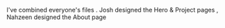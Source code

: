 I've combined everyone's files . Josh designed the Hero & Project pages , Nahzeen designed the About page
